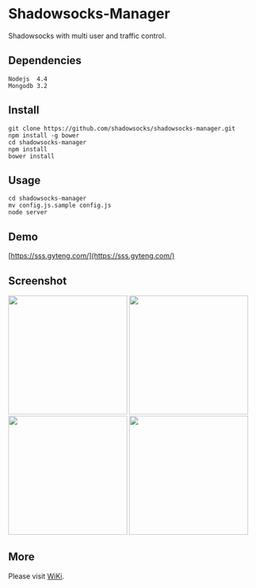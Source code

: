 Shadowsocks-Manager
===================

Shadowsocks with multi user and traffic control.

Dependencies
------------

    Nodejs  4.4
    Mongodb 3.2

Install
-------

    git clone https://github.com/shadowsocks/shadowsocks-manager.git
    npm install -g bower
    cd shadowsocks-manager
    npm install
    bower install

Usage
-----

    cd shadowsocks-manager
    mv config.js.sample config.js
    node server

Demo
----

[https://sss.gyteng.com/](https://sss.gyteng.com/)

Screenshot
----------

<img src="https://github.com/shadowsocks/shadowsocks-manager/blob/master/wiki/img/Screenshot0.png" width="240">
<img src="https://github.com/shadowsocks/shadowsocks-manager/blob/master/wiki/img/Screenshot1.png" width="240">
<img src="https://github.com/shadowsocks/shadowsocks-manager/blob/master/wiki/img/Screenshot2.png" width="240">
<img src="https://github.com/shadowsocks/shadowsocks-manager/blob/master/wiki/img/Screenshot3.png" width="240">

More
----

Please visit [WiKi](https://github.com/shadowsocks/shadowsocks-manager/wiki).